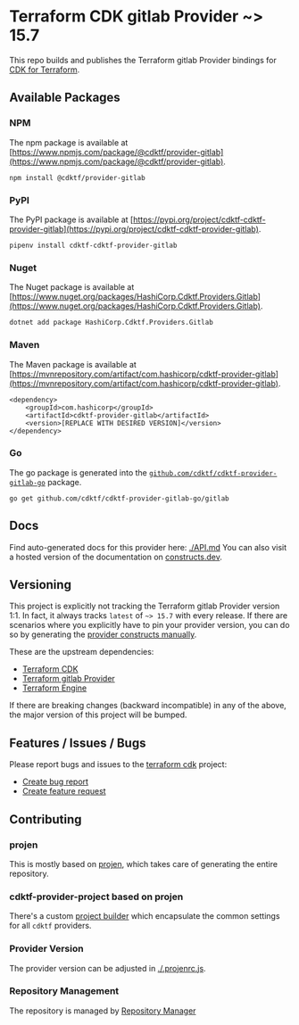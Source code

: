 # Terraform CDK gitlab Provider ~> 15.7

This repo builds and publishes the Terraform gitlab Provider bindings for [CDK for Terraform](https://cdk.tf).

## Available Packages

### NPM

The npm package is available at [https://www.npmjs.com/package/@cdktf/provider-gitlab](https://www.npmjs.com/package/@cdktf/provider-gitlab).

`npm install @cdktf/provider-gitlab`

### PyPI

The PyPI package is available at [https://pypi.org/project/cdktf-cdktf-provider-gitlab](https://pypi.org/project/cdktf-cdktf-provider-gitlab).

`pipenv install cdktf-cdktf-provider-gitlab`

### Nuget

The Nuget package is available at [https://www.nuget.org/packages/HashiCorp.Cdktf.Providers.Gitlab](https://www.nuget.org/packages/HashiCorp.Cdktf.Providers.Gitlab).

`dotnet add package HashiCorp.Cdktf.Providers.Gitlab`

### Maven

The Maven package is available at [https://mvnrepository.com/artifact/com.hashicorp/cdktf-provider-gitlab](https://mvnrepository.com/artifact/com.hashicorp/cdktf-provider-gitlab).

```
<dependency>
    <groupId>com.hashicorp</groupId>
    <artifactId>cdktf-provider-gitlab</artifactId>
    <version>[REPLACE WITH DESIRED VERSION]</version>
</dependency>
```

### Go

The go package is generated into the [`github.com/cdktf/cdktf-provider-gitlab-go`](https://github.com/cdktf/cdktf-provider-gitlab-go) package.

`go get github.com/cdktf/cdktf-provider-gitlab-go/gitlab`

## Docs

Find auto-generated docs for this provider here: [./API.md](./API.md)
You can also visit a hosted version of the documentation on [constructs.dev](https://constructs.dev/packages/@cdktf/provider-gitlab).

## Versioning

This project is explicitly not tracking the Terraform gitlab Provider version 1:1. In fact, it always tracks `latest` of `~> 15.7` with every release. If there are scenarios where you explicitly have to pin your provider version, you can do so by generating the [provider constructs manually](https://cdk.tf/imports).

These are the upstream dependencies:

* [Terraform CDK](https://cdk.tf)
* [Terraform gitlab Provider](https://github.com/terraform-providers/terraform-provider-gitlab)
* [Terraform Engine](https://terraform.io)

If there are breaking changes (backward incompatible) in any of the above, the major version of this project will be bumped.

## Features / Issues / Bugs

Please report bugs and issues to the [terraform cdk](https://cdk.tf) project:

* [Create bug report](https://cdk.tf/bug)
* [Create feature request](https://cdk.tf/feature)

## Contributing

### projen

This is mostly based on [projen](https://github.com/eladb/projen), which takes care of generating the entire repository.

### cdktf-provider-project based on projen

There's a custom [project builder](https://github.com/hashicorp/cdktf-provider-project) which encapsulate the common settings for all `cdktf` providers.

### Provider Version

The provider version can be adjusted in [./.projenrc.js](./.projenrc.js).

### Repository Management

The repository is managed by [Repository Manager](https://github.com/hashicorp/cdktf-repository-manager/)
